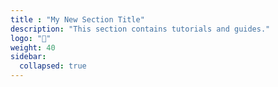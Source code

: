 ```yaml
---
title : "My New Section Title"
description: "This section contains tutorials and guides."
logo: "🚀"
weight: 40
sidebar:
  collapsed: true
---
```


[//]: # (Sections REQUIRE an _index.md to be displayed in the sidebar. Their only purpose is to appear as card on the website. They only have a frontmatter, NO content MUST BE added to the file.)

[//]: # (The title is used to identify the section and is displayed on the website.)

[//]: # (The description is used to provide a brief overview of the section's content. It is not displayed on the website.)

[//]: # (The logo is an emoji or icon that represents the section visually.)

[//]: # (The weight should be used to order the sections in the sidebar. Lower numbers appear first.)
